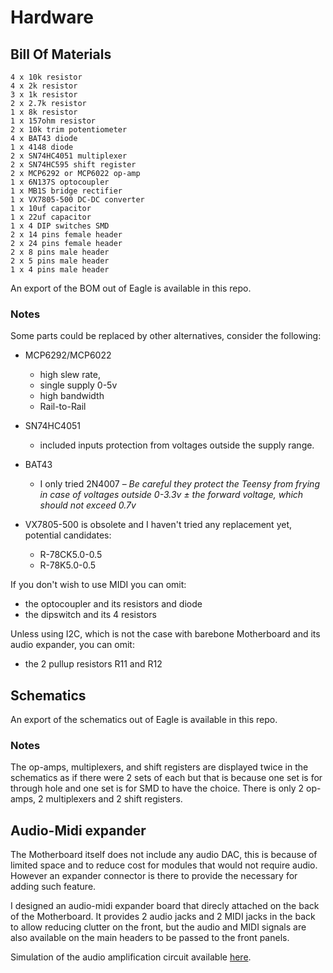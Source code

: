 # Hardware

## Bill Of Materials

```
4 x 10k resistor
4 x 2k resistor
3 x 1k resistor
2 x 2.7k resistor
1 x 8k resistor
1 x 157ohm resistor
2 x 10k trim potentiometer
4 x BAT43 diode
1 x 4148 diode
2 x SN74HC4051 multiplexer
2 x SN74HC595 shift register
2 x MCP6292 or MCP6022 op-amp
1 x 6N137S optocoupler
1 x MB1S bridge rectifier
1 x VX7805-500 DC-DC converter
1 x 10uf capacitor
1 x 22uf capacitor
1 x 4 DIP switches SMD
2 x 14 pins female header
2 x 24 pins female header
2 x 8 pins male header
2 x 5 pins male header
1 x 4 pins male header
```

An export of the BOM out of Eagle is available in this repo.

### Notes

Some parts could be replaced by other alternatives, consider the following:

- MCP6292/MCP6022
  - high slew rate,
  - single supply 0-5v
  - high bandwidth
  - Rail-to-Rail

- SN74HC4051
  - included inputs protection from voltages outside the supply range.

- BAT43
  - I only tried 2N4007 – *Be careful they protect the Teensy from frying in case of voltages outside 0-3.3v ± the forward voltage, which should not exceed 0.7v*

- VX7805-500 is obsolete and I haven't tried any replacement yet, potential candidates:
  - R-78CK5.0-0.5
  - R-78K5.0-0.5

If you don't wish to use MIDI you can omit:
- the optocoupler and its resistors and diode
- the dipswitch and its 4 resistors

Unless using I2C, which is not the case with barebone Motherboard and its audio expander, you can omit:
- the 2 pullup resistors R11 and R12

## Schematics

An export of the schematics out of Eagle is available in this repo.

### Notes

The op-amps, multiplexers, and shift registers are displayed twice in the schematics as if there were 2 sets of each but that is because one set is for through hole and one set is for SMD to have the choice. There is only 2 op-amps, 2 multiplexers and 2 shift registers.

## Audio-Midi expander

The Motherboard itself does not include any audio DAC, this is because of limited space and to reduce cost for modules that would not require audio. However an expander connector is there to provide the necessary for adding such feature.

I designed an audio-midi expander board that direcly attached on the back of the Motherboard. It provides 2 audio jacks and 2 MIDI jacks in the back to allow reducing clutter on the front, but the audio and MIDI signals are also available on the main headers to be passed to the front panels.

Simulation of the audio amplification circuit available [here](https://www.falstad.com/circuit/circuitjs.html?ctz=CQAgjCAMB0l3BWECAc0BsBOFCAsBmSTXMAdiOUmRAOQFMBaMMAKACUQGAmXK3FTlxQD+UcCC5xw0LtNxiYCFgENO6eepCbNApFTDx4E6AnhhcmUri6Z0kUpmNIDhlgHc180Q01VI7rXkqbSCWAHNOMCFwTFkmaMkBPxYAJ08aAXiRJPB4VMCC8w0g8FN8rJi4qIEisRc8tIraits6w38PH3kUKi7wXFDOzWbq-tCAY0FeDMjo0T9YQ0xlldW1xyZoMmt8UnxCBxR9hAgYOFZGnj5Mq-Bo-VcI7mnR5-0BhXyuBHQC79+wHY2nBwhIfuAgf8JJAcv5JrVhrECgt2us0StjOguGB8AhUKQbMQEKQjlBFqwAB4STD4O6yfDEO5IeQ8EAAQQArgATACWAHsADoAZz5HIALuxZgJWkwka0-DQqHoFCYAn0GN5NExfh0Cgx8LItfM1VrAelkh5Tb9fFAAla9QbbR4wEjNFDfCwqfrCCBSIIerkaBJ5AARNkAYU9kWYkVxpV6ONkLPkAGUeQA7MIAGzowqFHIADgWswBPYXKbn88sAWwL+SNmQbYkkIL5YhtvGW1DOkDAP2+zbE+BYbfMyJouKQekWWOcEn6IGHQA).

